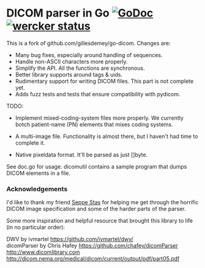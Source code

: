 # DICOM parser in Go [![GoDoc](https://godoc.org/github.com/gillesdemey/go-dicom?status.svg)](https://godoc.org/github.com/gillesdemey/go-dicom) [![wercker status](https://app.wercker.com/status/c250d72bc82a5d8f267c7ee0b9e839bc/s/master "wercker status")](https://app.wercker.com/project/bykey/c250d72bc82a5d8f267c7ee0b9e839bc)

This is a fork of github.com/gillesdemey/go-dicom. Changes are:

- Many bug fixes, especially around handling of sequences.
- Handle non-ASCII characters more properly.
- Simplify the API. All the functions are synchronous.
- Better library supports around tags & uids.
- Rudimentary support for writing DICOM files. This part is not complete yet.
- Adds fuzz tests and tests that ensure compatibility with pydicom.

TODO:
- Implement mixed-coding-system files more properly. We currently botch
  patient-name (PN) elements that mixes coding systems.

- A multi-image file. Functionality is almost there, but I haven't had time to complete it.

- Native pixeldata format. It'll be parsed as just []byte.


See doc.go for usage. dicomutil contains a sample program that dumps DICOM
elements in a file.


### Acknowledgements

I'd like to thank my friend [Seppe Stas](https://github.com/Bitbored/) for helping me get through the horrific DICOM image specification and some of the harder parts of the parser.

Some more inspiration and helpful resource that brought this library to life (in no particular order):

DWV by ivmartel https://github.com/ivmartel/dwv/ <br>
dicomParser by Chris Hafey https://github.com/chafey/dicomParser <br>
http://www.dicomlibrary.com <br>
http://dicom.nema.org/medical/dicom/current/output/pdf/part05.pdf <br>
